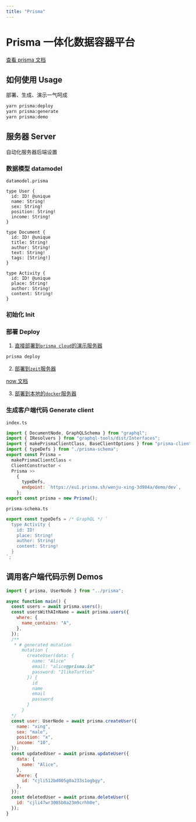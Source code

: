 ```yaml
---
title: "Prisma"
---
```


# Prisma 一体化数据容器平台

[查看 prisma 文档](https://www.prisma.io/docs/quickstart/)

## 如何使用 Usage

部署、生成、演示一气呵成

```sh
yarn prisma:deploy
yarn prisma:generate
yarn prisma:demo
```

## 服务器 Server

自动化服务器后端设置

### 数据模型 datamodel

`datamodel.prisma`

```
type User {
  id: ID! @unique
  name: String!
  sex: String!
  position: String!
  income: String!
}

type Document {
  id: ID! @unique
  title: String!
  author: String!
  text: String!
  tags: [String!]
}

type Activity {
  id: ID! @unique
  place: String!
  author: String!
  content: String!
}
```

### 初始化 Init

### 部署 Deploy

1. [直接部署到`prisma cloud`的演示服务器](<https://www.prisma.io/docs/1.14/tutorials/deploy-prisma-servers/prisma-coud-(google-cloud-sql)-mof4vo9gae>)

```sh
prisma deploy
```

2. [部署到`zeit`服务器](https://www.prisma.io/docs/1.14/tutorials/deploy-prisma-servers/zeit-now-and-google-cloud-sql-mohj5eiwot)

[now 文档](https://zeit.co/docs)

3. [部署到本地的`docker`服务器](<https://www.prisma.io/docs/1.14/tutorials/deploy-prisma-servers/local-(docker)-meemaesh3k>)

### 生成客户端代码 Generate client

`index.ts`

```js
import { DocumentNode, GraphQLSchema } from "graphql";
import { IResolvers } from "graphql-tools/dist/Interfaces";
import { makePrismaClientClass, BaseClientOptions } from "prisma-client-lib";
import { typeDefs } from "./prisma-schema";
export const Prisma =
  makePrismaClientClass <
  ClientConstructor <
  Prisma >>
    {
      typeDefs,
      endpoint: `https://eu1.prisma.sh/wenju-xing-3d984a/demo/dev`,
    };
export const prisma = new Prisma();
```

`prisma-schema.ts`

```js
export const typeDefs = /* GraphQL */ `
  type Activity {
    id: ID!
    place: String!
    author: String!
    content: String!
  }
`;
```

## 调用客户端代码示例 Demos

```js
import { prisma, UserNode } from "../prisma";

async function main() {
  const users = await prisma.users();
  const usersWithAInName = await prisma.users({
    where: {
      name_contains: "A",
    },
  });
  /**
   * # generated mutation
      mutation {
        createUser(data: {
          name: "Alice"
          email: "alice@prisma.io"
          password: "IlikeTurtles"
        }) {
          id
          name
          email
          password
        }
      }
  */
  const user: UserNode = await prisma.createUser({
    name: "xing",
    sex: "male",
    position: "x",
    income: "10",
  });
  const updatedUser = await prisma.updateUser({
    data: {
      name: "Alice",
    },
    where: {
      id: "cjli512bd005g0a233s1ogbgy",
    },
  });
  const deletedUser = await prisma.deleteUser({
    id: "cjli47wr3005b0a23m9crhh0e",
  });
}
```
